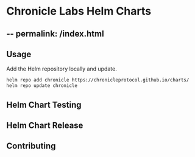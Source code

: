 # Chronicle Labs Helm Charts

--
permalink: /index.html
---

## Usage

Add the Helm repository locally and update.

```bash
helm repo add chronicle https://chronicleprotocol.github.io/charts/
helm repo update chronicle
```

## Helm Chart Testing

## Helm Chart Release

## Contributing
